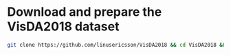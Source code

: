 # Download and prepare the VisDA2018 dataset
```bash
git clone https://github.com/linusericsson/VisDA2018 && cd VisDA2018 && chmod u+x download_and_prep.sh && ./download_and_prep.sh
```
